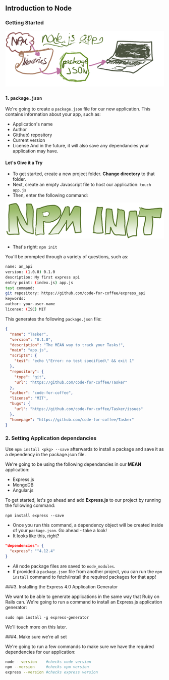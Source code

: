 

## Introduction to Node
<h3>Getting Started</h3>

![Node App Workflow](node_app_workflow.png)

### 1. `package.json`

We're going to create a `package.json` file for our new application. This contains information about your app, such as:
- Application's name
- Author
- Git(hub) repository
- Current version
- License
And in the future, it will also save any dependancies your application may have.

#### Let's Give it a Try

- To get started, create a new project folder. **Change directory** to that folder.
- Next, create an empty Javascript file to host our application: `touch app.js`
- Then, enter the following command:

![npm_init.png](npm_init.png)

- That's right: `npm init`

You'll be prompted through a variety of questions, such as:

```bash
name: an_api
version: (1.0.0) 0.1.0
description: My first express api
entry point: (index.js) app.js
test command:
git repository: https://github.com/code-for-coffee/express_api
keywords:
author: your-user-name
license: (ISC) MIT
```

This generates the following `package.json` file:
```json
{
  "name": "Tasker",
  "version": "0.1.0",
  "description": "The MEAN way to track your Tasks!",
  "main": "app.js",
  "scripts": {
    "test": "echo \"Error: no test specified\" && exit 1"
  },
  "repository": {
    "type": "git",
    "url": "https://github.com/code-for-coffee/Tasker"
  },
  "author": "code-for-coffee",
  "license": "MIT",
  "bugs": {
    "url": "https://github.com/code-for-coffee/Tasker/issues"
  },
  "homepage": "https://github.com/code-for-coffee/Tasker"
}
```

### 2. Setting Application dependancies

Use `npm install <pkg> --save` afterwards to install a package and save it as a dependency in the package.json file.

We're going to be using the following dependancies in our **MEAN** application:

- Express.js
- MongoDB
- Angular.js

To get started, let's go ahead and add **Express.js** to our project by running the following command:

`npm install express --save`

- Once you run this command, a dependency object will be created inside of your `package.json`. Go ahead - take a look!
- It looks like this, right?
```json
"dependencies": {
  "express": "^4.12.4"
}
```
- *All* node package files are saved to `node_modules`.
- If provided a `package.json` file from another project, you can run the `npm install` command to fetch/install the required packages for that app!

###3. Installing the Express 4.0 Application Generator

We want to be able to generate applications in the same way that Ruby on Rails can. We're going to run a command to install an Express.js application generator:

`sudo npm install -g express-generator`

We'll touch more on this later.

###4. Make sure we're all set

We're going to run a few commands to make sure we have the required dependencies for our application:

```bash
node --version    #checks node version
npm --version     #checks npm version
express --version #checks express version
```
